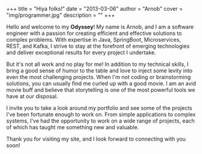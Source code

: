 +++
title = "Hiya folks!"
date = "2013-03-06"
author = "Arnob"
cover = "img/programmer.jpg"
description = ""
+++

Hello and welcome to my **Odyssey**! My name is Arnob, and I am a software engineer with a passion for creating efficient and effective solutions to complex problems. With expertise in Java, SpringBoot, Microservices, REST, and Kafka, I strive to stay at the forefront of emerging technologies and deliver exceptional results for every project I undertake.

But it's not all work and no play for me! In addition to my technical skills, I bring a good sense of humor to the table and love to inject some levity into even the most challenging projects. When I'm not coding or brainstorming solutions, you can usually find me curled up with a good movie. I am an avid movie buff and believe that storytelling is one of the most powerful tools we have at our disposal.

I invite you to take a look around my portfolio and see some of the projects I've been fortunate enough to work on. From simple applications to complex systems, I've had the opportunity to work on a wide range of projects, each of which has taught me something new and valuable.

Thank you for visiting my site, and I look forward to connecting with you soon!
